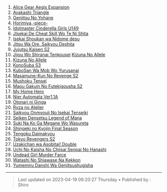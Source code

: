 <!-- Ini merupakan format bawaan khusus website kuhaku.id, mengubah format mungkin tidak dapat ditampilkan dengan baik pada website. -->

<!-- List anime -->
1. [Alice Gear Aegis Expansion](https://db.shirozone.workers.dev/0:/[1080P]%20ANIME%20ONGOING/[kuhaku.id]%20Alice%20Gear%20Aegis%20Expansion/ "Alice Gear Aegis Expansion")
2. [Ayakashi Triangle](https://db.shirozone.workers.dev/0:/[1080P]%20ANIME%20ONGOING/[kuhaku.id]%20Ayakashi%20Triangle/ "Ayakashi Triangle")
3. [Genjitsu No Yohane](https://db.shirozone.workers.dev/0:/[1080P]%20ANIME%20ONGOING/[kuhaku.id]%20Genjitsu%20No%20Yohane%20Sunshine%20In%20The%20Mirror/ "Genjitsu No Yohane")
4. [Horimiya -piece-](https://db.shirozone.workers.dev/0:/[1080P]%20ANIME%20ONGOING/[kuhaku.id]%20Horimiya%20-piece-/ "Horimiya -piece-")
5. [Idolmaster Cinderella Girls U149](https://db.shirozone.workers.dev/0:/[1080P]%20ANIME%20ONGOING/[kuhaku.id]%20Idolmaster%20Cinderella%20Girls%20U149/ "Idolmaster Cinderella Girls U149")
6. [JIsekai De Cheat Skill Wo Te Ni Shita](https://db.shirozone.workers.dev/0:/[1080P]%20ANIME%20ONGOING/[kuhaku.id]%20Isekai%20De%20Cheat%20Skill%20Wo%20Te%20Ni%20Shita%20Ore%20Wa%20%20Genjitsu%20Sekai%20Wo%20Mo%20Musou%20Suru%20-%20Level%20Up%20Wa%20Jinsei%20Wo%20Kaeta/ "JIsekai De Cheat Skill Wo Te Ni Shita")
8. [Isekai Shoukan wa Nidome desu](https://db.shirozone.workers.dev/0:/[1080P]%20ANIME%20ONGOING/[kuhaku.id]%20Isekai%20Shoukan%20wa%20Nidome%20desu/ "Isekai Shoukan wa Nidome desu")
9. [Jitsu Wa Ore, Saikyou Deshita](https://db.shirozone.workers.dev/0:/[1080P]%20ANIME%20ONGOING/[kuhaku.id]%20Jitsu%20Wa%20Ore,%20Saikyou%20Deshita/ "Jitsu Wa Ore, Saikyou Deshita")
10. [Jujutsu Kaisen S2](https://db.shirozone.workers.dev/0:/[1080P]%20ANIME%20ONGOING/[kuhaku.id]%20Jujutsu%20Kaisen%20S2/ "Jujutsu Kaisen S2")
11. [Jijou Wo Shiranai Tenkousei](https://db.shirozone.workers.dev/0:/[1080P]%20ANIME%20ONGOING/[kuhaku.id]%20Jijou%20Wo%20Shiranai%20Tenkousei%20Ga%20Guigui%20Kuru/ "Jijou Wo Shiranai Tenkousei")
 [Kizuna No Allele](https://db.shirozone.workers.dev/0:/[1080P]%20ANIME%20ONGOING/[kuhaku.id]%20Kizuna%20No%20Allele/ "Kizuna No Allele")
14. [Kizuna No Allele](https://db.shirozone.workers.dev/0:/[1080P]%20ANIME%20ONGOING/[kuhaku.id]%20Kizuna%20No%20Allele/ "Kizuna No Allele")
15. [KonoSuba S3](https://db.shirozone.workers.dev/0:/[1080P]%20ANIME%20ONGOING/[kuhaku.id]%20Kono%20Subarashii%20Sekai%20ni%20Shukufuku%20wo!%20S3/ "KonoSuba S3")
16. [KuboSan Wa Mob Wo Yurusanai](https://db.shirozone.workers.dev/0:/[1080P]%20ANIME%20ONGOING/[kuhaku.id]%20Kubo-San%20Wa%20Mob%20Wo%20Yurusanai/ "KuboSan Wa Mob Wo Yurusanai")
17. [Masamune-Kun No Revenge S2](https://db.shirozone.workers.dev/0:/[1080P]%20ANIME%20ONGOING/[kuhaku.id]%20Masamune-Kun%20No%20Revenge%20S2/ " Masamune-Kun No Revenge S2")
18. [Mushoku Tensei](https://db.shirozone.workers.dev/0:/[1080P]%20ANIME%20ONGOING/[kuhaku.id]%20Mushoku%20Tensei%20S2/ " Mushoku Tensei")
19. [Maou Gakuin No Futekigousha S2](https://db.shirozone.workers.dev/0:/[1080P]%20ANIME%20ONGOING/[kuhaku.id]%20Maou%20Gakuin%20No%20Futekigousha%20S2/ "Maou Gakuin No Futekigousha S2")
21. [My Home Hero](https://db.shirozone.workers.dev/0:/[1080P]%20ANIME%20ONGOING/[kuhaku.id]%20My%20Home%20Hero/ "My Home Hero")
22. [Nier Automata Ver1.1A](https://db.shirozone.workers.dev/0:/[1080P]%20ANIME%20ONGOING/[kuhaku.id]%20Nier%20Automata%20Ver1.1A/ "Nier Automata Ver1.1A")
24. [Otonari ni Ginga](https://db.shirozone.workers.dev/0:/[1080P]%20ANIME%20ONGOING/[kuhaku.id]%20Otonari%20ni%20Ginga/ "Otonari ni Ginga")
25. [Ryza no Atelier](https://db.shirozone.workers.dev/0:/[1080P]%20ANIME%20ONGOING/[kuhaku.id]%20Ryza%20no%20Atelier/ "Ryza no Atelier")
26. [Saikyou Onmyouji No Isekai Tenseiki](https://db.shirozone.workers.dev/0:/[1080P]%20ANIME%20ONGOING/[kuhaku.id]%20Saikyou%20Onmyouji%20No%20Isekai%20Tenseiki/ "Saikyou Onmyouji No Isekai Tenseiki")
27. [Seiken Densetsu Legend of Mana](https://db.shirozone.workers.dev/0:/[1080P]%20ANIME%20ONGOING/[kuhaku.id]%20Seiken%20Densetsu%20Legend%20of%20Mana%20-%20The%20Teardrop%20Crystal/ "Seiken Densetsu Legend of Mana")
28. [Suki Na Ko Ga Megane Wo Wasureta](https://db.shirozone.workers.dev/0:/[1080P]%20ANIME%20ONGOING/[kuhaku.id]%20Suki%20Na%20Ko%20Ga%20Megane%20Wo%20Wasureta/ "Suki Na Ko Ga Megane Wo Wasureta")
29. [Shingeki no Kyojin Final Season](https://db.shirozone.workers.dev/0:/[1080P]%20ANIME%20ONGOING/[kuhaku.id]%20Shingeki%20no%20Kyojin:%20The%20Final%20Season/Season%204/ "Shingeki no Kyojin Final Season")
30. [Tengoku Daimakyou](https://db.shirozone.workers.dev/0:/[1080P]%20ANIME%20ONGOING/[kuhaku.id]%20Tengoku%20Daimakyou/ "Tengoku Daimakyou")
31. [Tokyo Revengers S2](https://db.shirozone.workers.dev/0:/[1080P]%20ANIME%20ONGOING/[kuhaku.id]%20Tokyo%20Revengers/ "Tokyo Revengers S2")
33. [Uzakichan wa Asobitai! Double](https://db.shirozone.workers.dev/0:/[1080P]%20ANIME%20ONGOING/[kuhaku.id]%20Uzaki-chan%20wa%20Asobitai!%20Double/ "Uzakichan wa Asobitai! Double")
34. [Uchi No Kaisha No Chiisai Senpai No Hanashi](https://db.shirozone.workers.dev/0:/[1080P]%20ANIME%20ONGOING/[kuhaku.id]%20Uchi%20No%20Kaisha%20No%20Chiisai%20Senpai%20No%20Hanashi/ "Uchi No Kaisha No Chiisai Senpai No Hanashi")
35. [Undead Girl Murder Farce](https://db.shirozone.workers.dev/0:/[1080P]%20ANIME%20ONGOING/[kuhaku.id]%20Undead%20Girl%20Murder%20Farce/ "Undead Girl Murder Farce")
36. [Watashi No Shiawase Na Kekkon](https://db.shirozone.workers.dev/0:/[1080P]%20ANIME%20ONGOING/[kuhaku.id]%20Undead%20Girl%20Murder%20Farce/ "Watashi No Shiawase Na Kekkon")
37. [Yumemiru Danshi Wa Genjitsushugisha]([https:/](https://db.shirozone.workers.dev/0:/[1080P]%20ANIME%20ONGOING/[kuhaku.id]%20Watashi%20No%20Shiawase%20Na%20Kekkon/) "Yumemiru Danshi Wa Genjitsushugisha")
<!-- Akhir dari List anime -->

------------

> Last updated on 2023-04-19 06:20:27 Thursday &bull;
> Published by : Shiro

<!-- Gunakan website berikut untuk mengedit markdown dengan mudah :) -->
<!-- https://markdown-editor.github.io/ -->
